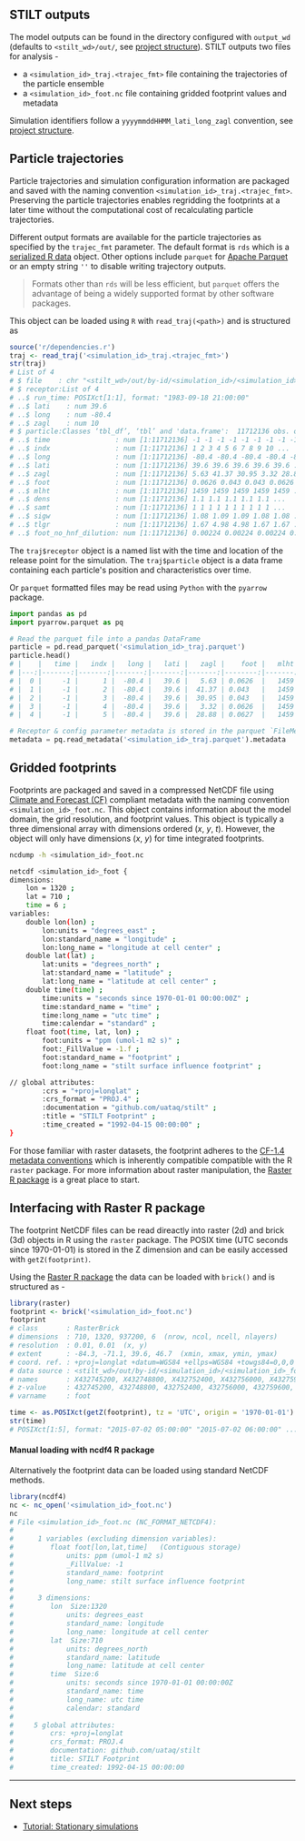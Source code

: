 ## STILT outputs

The model outputs can be found in the directory configured with `output_wd` (defaults to `<stilt_wd>/out/`, see [project structure](http://localhost:3000/#/project-structure)). STILT outputs two files for analysis -

- a `<simulation_id>_traj.<trajec_fmt>` file containing the trajectories of the particle ensemble
- a `<simulation_id>_foot.nc` file containing gridded footprint values and metadata

Simulation identifiers follow a `yyyymmddHHMM_lati_long_zagl` convention, see [project structure](project-structure.md?id=outby-id).

## Particle trajectories

Particle trajectories and simulation configuration information are packaged and saved with the naming convention `<simulation_id>_traj.<trajec_fmt>`. Preserving the particle trajectories enables regridding the footprints at a later time without the computational cost of recalculating particle trajectories.

Different output formats are available for the particle trajectories as specified by the `trajec_fmt` parameter. The default format is `rds` which is a [serialized R data](https://stat.ethz.ch/R-manual/R-devel/library/base/html/readRDS.html) object. Other options include `parquet` for [Apache Parquet](https://parquet.apache.org/) or an empty string `''` to disable writing trajectory outputs.
>  Formats other than `rds` will be less efficient, but `parquet` offers the advantage of being a widely supported format by other software packages.

This object can be loaded using `R` with `read_traj(<path>)` and is structured as

```r
source('r/dependencies.r')
traj <- read_traj('<simulation_id>_traj.<trajec_fmt>')
str(traj)
# List of 4
# $ file    : chr "<stilt_wd>/out/by-id/<simulation_id>/<simulation_id>_traj.<trajec_fmt>"
# $ receptor:List of 4
# ..$ run_time: POSIXct[1:1], format: "1983-09-18 21:00:00"
# ..$ lati    : num 39.6
# ..$ long    : num -80.4
# ..$ zagl    : num 10
# $ particle:Classes ‘tbl_df’, ‘tbl’ and 'data.frame':	11712136 obs. of  12 variables:
# ..$ time                : num [1:11712136] -1 -1 -1 -1 -1 -1 -1 -1 -1 -1 ...
# ..$ indx                : num [1:11712136] 1 2 3 4 5 6 7 8 9 10 ...
# ..$ long                : num [1:11712136] -80.4 -80.4 -80.4 -80.4 -80.4 ...
# ..$ lati                : num [1:11712136] 39.6 39.6 39.6 39.6 39.6 ...
# ..$ zagl                : num [1:11712136] 5.63 41.37 30.95 3.32 28.88 ...
# ..$ foot                : num [1:11712136] 0.0626 0.043 0.043 0.0626 0.0627 ...
# ..$ mlht                : num [1:11712136] 1459 1459 1459 1459 1459 ...
# ..$ dens                : num [1:11712136] 1.1 1.1 1.1 1.1 1.1 ...
# ..$ samt                : num [1:11712136] 1 1 1 1 1 1 1 1 1 1 ...
# ..$ sigw                : num [1:11712136] 1.08 1.09 1.09 1.08 1.08 ...
# ..$ tlgr                : num [1:11712136] 1.67 4.98 4.98 1.67 1.67 ...
# ..$ foot_no_hnf_dilution: num [1:11712136] 0.00224 0.00224 0.00224 0.00224 0.00224 ...
```

The `traj$receptor` object is a named list with the time and location of the release point for the simulation. The `traj$particle` object is a data frame containing each particle's position and characteristics over time.

Or `parquet` formatted files may be read using `Python` with the `pyarrow` package.

```python
import pandas as pd
import pyarrow.parquet as pq

# Read the parquet file into a pandas DataFrame
particle = pd.read_parquet('<simulation_id>_traj.parquet')
particle.head()
# |    |   time |   indx |   long |   lati |   zagl |    foot |   mlht |   dens |   samt |   sigw |   tlgr |   foot_no_hnf_dilution |
# |---:|-------:|-------:|-------:|-------:|-------:|--------:|-------:|-------:|-------:|-------:|-------:|-----------------------:|
# |  0 |     -1 |      1 |  -80.4 |   39.6 |   5.63 | 0.0626  |   1459 |    1.1 |      1 |   1.08 |   1.67 |              0.00224   |
# |  1 |     -1 |      2 |  -80.4 |   39.6 |  41.37 | 0.043   |   1459 |    1.1 |      1 |   1.09 |   4.98 |              0.00224   |
# |  2 |     -1 |      3 |  -80.4 |   39.6 |  30.95 | 0.043   |   1459 |    1.1 |      1 |   1.09 |   4.98 |              0.00224   |
# |  3 |     -1 |      4 |  -80.4 |   39.6 |   3.32 | 0.0626  |   1459 |    1.1 |      1 |   1.08 |   1.67 |              0.00224   |
# |  4 |     -1 |      5 |  -80.4 |   39.6 |  28.88 | 0.0627  |   1459 |    1.1 |      1 |   1.08 |   1.67 |              0.00224   |

# Receptor & config parameter metadata is stored in the parquet `FileMetaData.metadata` attribute
metadata = pq.read_metadata('<simulation_id>_traj.parquet').metadata
```

## Gridded footprints

Footprints are packaged and saved in a compressed NetCDF file using [Climate and Forecast (CF)](http://cfconventions.org) compliant metadata with the naming convention `<simulation_id>_foot.nc`. This object contains information about the model domain, the grid resolution, and footprint values. This object is typically a three dimensional array with dimensions ordered (_x_, _y_, _t_). However, the object will only have dimensions (_x_, _y_) for time integrated footprints.

```bash
ncdump -h <simulation_id>_foot.nc

netcdf <simulation_id>_foot {
dimensions:
	lon = 1320 ;
	lat = 710 ;
	time = 6 ;
variables:
	double lon(lon) ;
		lon:units = "degrees_east" ;
		lon:standard_name = "longitude" ;
		lon:long_name = "longitude at cell center" ;
	double lat(lat) ;
		lat:units = "degrees_north" ;
		lat:standard_name = "latitude" ;
		lat:long_name = "latitude at cell center" ;
	double time(time) ;
		time:units = "seconds since 1970-01-01 00:00:00Z" ;
		time:standard_name = "time" ;
		time:long_name = "utc time" ;
		time:calendar = "standard" ;
	float foot(time, lat, lon) ;
		foot:units = "ppm (umol-1 m2 s)" ;
		foot:_FillValue = -1.f ;
		foot:standard_name = "footprint" ;
		foot:long_name = "stilt surface influence footprint" ;

// global attributes:
		:crs = "+proj=longlat" ;
		:crs_format = "PROJ.4" ;
		:documentation = "github.com/uataq/stilt" ;
		:title = "STILT Footprint" ;
		:time_created = "1992-04-15 00:00:00" ;
}

```

For those familiar with raster datasets, the footprint adheres to the [CF-1.4 metadata conventions](http://cfconventions.org/) which is inherently compatible compatible with the R `raster` package. For more information about raster manipulation, the [Raster R package](https://geoscripting-wur.github.io/IntroToRaster/) is a great place to start.

## Interfacing with Raster R package

The footprint NetCDF files can be read direactly into raster (2d) and brick (3d) objects in R using the `raster` package. The POSIX time (UTC seconds since 1970-01-01) is stored in the Z dimension and can be easily accessed with `getZ(footprint)`.

Using the [Raster R package](https://geoscripting-wur.github.io/IntroToRaster/) the data can be loaded with `brick()` and is structured as -

```r
library(raster)
footprint <- brick('<simulation_id>_foot.nc')
footprint
# class       : RasterBrick
# dimensions  : 710, 1320, 937200, 6  (nrow, ncol, ncell, nlayers)
# resolution  : 0.01, 0.01  (x, y)
# extent      : -84.3, -71.1, 39.6, 46.7  (xmin, xmax, ymin, ymax)
# coord. ref. : +proj=longlat +datum=WGS84 +ellps=WGS84 +towgs84=0,0,0
# data source : <stilt_wd>/out/by-id/<simulation_id>/<simulation_id>_foot.nc
# names       : X432745200, X432748800, X432752400, X432756000, X432759600, X432763200
# z-value     : 432745200, 432748800, 432752400, 432756000, 432759600, 432763200
# varname     : foot

time <- as.POSIXct(getZ(footprint), tz = 'UTC', origin = '1970-01-01')
str(time)
# POSIXct[1:5], format: "2015-07-02 05:00:00" "2015-07-02 06:00:00" ...
```

#### Manual loading with ncdf4 R package

Alternatively the footprint data can be loaded using standard NetCDF methods.

```r
library(ncdf4)
nc <- nc_open('<simulation_id>_foot.nc')
nc
# File <simulation_id>_foot.nc (NC_FORMAT_NETCDF4):
#
#      1 variables (excluding dimension variables):
#         float foot[lon,lat,time]   (Contiguous storage)
#             units: ppm (umol-1 m2 s)
#             _FillValue: -1
#             standard_name: footprint
#             long_name: stilt surface influence footprint
#
#      3 dimensions:
#         lon  Size:1320
#             units: degrees_east
#             standard_name: longitude
#             long_name: longitude at cell center
#         lat  Size:710
#             units: degrees_north
#             standard_name: latitude
#             long_name: latitude at cell center
#         time  Size:6
#             units: seconds since 1970-01-01 00:00:00Z
#             standard_name: time
#             long_name: utc time
#             calendar: standard
#
#     5 global attributes:
#         crs: +proj=longlat
#         crs_format: PROJ.4
#         documentation: github.com/uataq/stilt
#         title: STILT Footprint
#         time_created: 1992-04-15 00:00:00
```

---

## Next steps

- [Tutorial: Stationary simulations](https://github.com/uataq/stilt-tutorials/tree/main/01-wbb)
